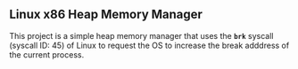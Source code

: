 ## Linux x86 Heap Memory Manager

This project is a simple heap memory manager that uses the **`brk`** syscall (syscall ID: 45) of Linux to request the OS to increase the break adddress of the current process.
